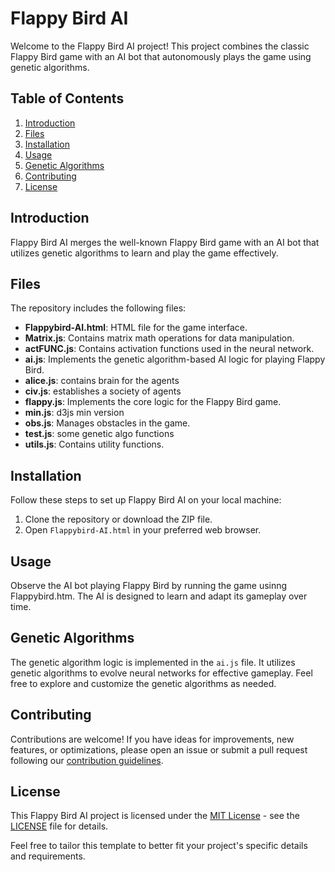 # Flappy Bird AI

Welcome to the Flappy Bird AI project! This project combines the classic Flappy Bird game with an AI bot that autonomously plays the game using genetic algorithms.

## Table of Contents

1. [Introduction](#introduction)
2. [Files](#files)
3. [Installation](#installation)
4. [Usage](#usage)
5. [Genetic Algorithms](#genetic-algorithms)
6. [Contributing](#contributing)
7. [License](#license)

## Introduction

Flappy Bird AI merges the well-known Flappy Bird game with an AI bot that utilizes genetic algorithms to learn and play the game effectively.

## Files

The repository includes the following files:

- **Flappybird-AI.html**: HTML file for the game interface.
- **Matrix.js**: Contains matrix math operations for data manipulation.
- **actFUNC.js**: Contains activation functions used in the neural network.
- **ai.js**: Implements the genetic algorithm-based AI logic for playing Flappy Bird.
- **alice.js**: contains brain for the agents
- **civ.js**: establishes a society of agents
- **flappy.js**: Implements the core logic for the Flappy Bird game.
- **min.js**: d3js min version
- **obs.js**: Manages obstacles in the game.
- **test.js**: some genetic algo functions
- **utils.js**: Contains utility functions.

## Installation

Follow these steps to set up Flappy Bird AI on your local machine:

1. Clone the repository or download the ZIP file.
2. Open `Flappybird-AI.html` in your preferred web browser.

## Usage

Observe the AI bot playing Flappy Bird by running the game usinng Flappybird.htm. The AI is designed to learn and adapt its gameplay over time.

## Genetic Algorithms

The genetic algorithm logic is implemented in the `ai.js` file. It utilizes genetic algorithms to evolve neural networks for effective gameplay. Feel free to explore and customize the genetic algorithms as needed.

## Contributing

Contributions are welcome! If you have ideas for improvements, new features, or optimizations, please open an issue or submit a pull request following our [contribution guidelines](CONTRIBUTING.md).

## License

This Flappy Bird AI project is licensed under the [MIT License](LICENSE) - see the [LICENSE](LICENSE) file for details.

Feel free to tailor this template to better fit your project's specific details and requirements.
